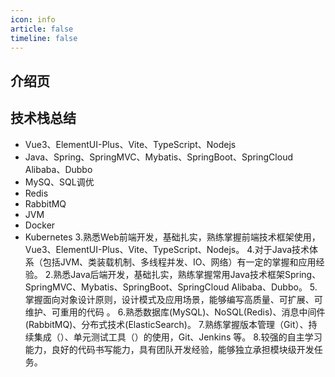 ```yaml
---
icon: info
article: false
timeline: false
---
```


## 介绍页



## 技术栈总结
* Vue3、ElementUI-Plus、Vite、TypeScript、Nodejs
* Java、Spring、SpringMVC、Mybatis、SpringBoot、SpringCloud Alibaba、Dubbo
* MySQ、SQL调优
* Redis
* RabbitMQ
* JVM
* Docker
* Kubernetes
  3.熟悉Web前端开发，基础扎实，熟练掌握前端技术框架使用，Vue3、ElementUI-Plus、Vite、TypeScript、Nodejs。
  4.对于Java技术体系（包括JVM、类装载机制、多线程并发、IO、网络）有一定的掌握和应用经验。
  2.熟悉Java后端开发，基础扎实，熟练掌握常用Java技术框架Spring、SpringMVC、Mybatis、SpringBoot、SpringCloud Alibaba、Dubbo。
  5.掌握面向对象设计原则，设计模式及应用场景，能够编写高质量、可扩展、可维护、可重用的代码 。
  6.熟悉数据库(MySQL)、NoSQL(Redis)、消息中间件(RabbitMQ)、分布式技术(ElasticSearch)。
  7.熟练掌握版本管理（Git）、持续集成（）、单元测试工具（）的使用，Git、Jenkins 等。
  8.较强的自主学习能力，良好的代码书写能力，具有团队开发经验，能够独立承担模块级开发任务。